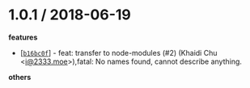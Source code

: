 
1.0.1 / 2018-06-19
==================

**features**
  * [[`b16bc0f`](http://github.com/XadillaX/shameimaru/commit/b16bc0feabbd5fb6e43be5778cb0ee76def0f138)] - feat: transfer to node-modules (#2) (Khaidi Chu <<i@2333.moe>>),fatal: No names found, cannot describe anything.

**others**

